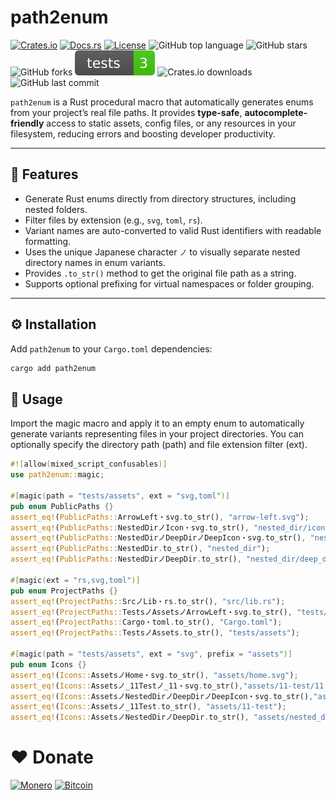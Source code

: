 # path2enum
[![Crates.io](https://img.shields.io/crates/v/path2enum.svg)](https://crates.io/crates/path2enum)
[![Docs.rs](https://docs.rs/path2enum/badge.svg)](https://docs.rs/path2enum)
[![License](https://img.shields.io/crates/l/path2enum.svg)](https://github.com/pas2rust/path2enum/blob/main/LICENSE)
![GitHub top language](https://img.shields.io/github/languages/top/pas2rust/path2enum?color=orange&logo=rust&style=flat&logoColor=white)
![GitHub stars](https://img.shields.io/github/stars/pas2rust/path2enum?color=success&style=flat&logo=github)
![GitHub forks](https://img.shields.io/github/forks/pas2rust/path2enum?color=orange&logo=Furry%20Network&style=flat&logoColor=white)
![Tests](https://raw.githubusercontent.com/pas2rust/badges/main/path2enum-tests.svg)
![Crates.io downloads](https://img.shields.io/crates/d/path2enum.svg)
![GitHub last commit](https://img.shields.io/github/last-commit/pas2rust/path2enum?color=ff69b4&label=update&logo=git&style=flat&logoColor=white)

`path2enum` is a Rust procedural macro that automatically generates enums from your project’s real file paths. It provides **type-safe**, **autocomplete-friendly** access to static assets, config files, or any resources in your filesystem, reducing errors and boosting developer productivity.

---

## 🔨 Features 

- Generate Rust enums directly from directory structures, including nested folders.
- Filter files by extension (e.g., `svg`, `toml`, `rs`).
- Variant names are auto-converted to valid Rust identifiers with readable formatting.
- Uses the unique Japanese character `ノ` to visually separate nested directory names in enum variants.
- Provides `.to_str()` method to get the original file path as a string.
- Supports optional prefixing for virtual namespaces or folder grouping.

---

## ⚙️ Installation 

Add `path2enum` to your `Cargo.toml` dependencies:

```bash
cargo add path2enum
```
 
## 🚀 Usage 

Import the magic macro and apply it to an empty enum to automatically generate variants representing files in your project directories. You can optionally specify the directory path (path) and file extension filter (ext).


```rust
#![allow(mixed_script_confusables)]
use path2enum::magic;

#[magic(path = "tests/assets", ext = "svg,toml")]
pub enum PublicPaths {}
assert_eq!(PublicPaths::ArrowLeft・svg.to_str(), "arrow-left.svg");
assert_eq!(PublicPaths::NestedDirノIcon・svg.to_str(), "nested_dir/icon.svg");
assert_eq!(PublicPaths::NestedDirノDeepDirノDeepIcon・svg.to_str(), "nested_dir/deep_dir/deep-icon.svg");
assert_eq!(PublicPaths::NestedDir.to_str(), "nested_dir");
assert_eq!(PublicPaths::NestedDirノDeepDir.to_str(), "nested_dir/deep_dir");

#[magic(ext = "rs,svg,toml")]
pub enum ProjectPaths {}
assert_eq!(ProjectPaths::SrcノLib・rs.to_str(), "src/lib.rs");
assert_eq!(ProjectPaths::TestsノAssetsノArrowLeft・svg.to_str(), "tests/assets/arrow-left.svg");
assert_eq!(ProjectPaths::Cargo・toml.to_str(), "Cargo.toml");
assert_eq!(ProjectPaths::TestsノAssets.to_str(), "tests/assets");

#[magic(path = "tests/assets", ext = "svg", prefix = "assets")]
pub enum Icons {}
assert_eq!(Icons::AssetsノHome・svg.to_str(), "assets/home.svg");
assert_eq!(Icons::Assetsノ_11Testノ_11・svg.to_str(),"assets/11-test/11.svg");
assert_eq!(Icons::AssetsノNestedDirノDeepDirノDeepIcon・svg.to_str(),"assets/nested_dir/deep_dir/deep-icon.svg");
assert_eq!(Icons::Assetsノ_11Test.to_str(), "assets/11-test");
assert_eq!(Icons::AssetsノNestedDirノDeepDir.to_str(), "assets/nested_dir/deep_dir");
```

# ❤️ Donate

[![Monero](https://img.shields.io/badge/88NKLkhZf1nTVpaSU6vwG6dwBwb9tFVSM8Lpj3YqdL1PMt8Gm7opV7aUnMYBaAC9Y6a4kfDc3fLGoMVqeSJKNphyLpLdEvC-FF6600?style=flat&logo=monero&logoColor=white)](https://github.com/pas2rust/pas2rust/blob/main/pas-monero-donate.png)
[![Bitcoin](https://img.shields.io/badge/bc1qnlayyh84e9u5pd4m9g9sf4c5zdzswvkmudmdu5-EAB300?style=flat&logo=bitcoin&logoColor=white)](https://github.com/pas2rust/pas2rust/blob/main/pas-bitcoin-donate.png)